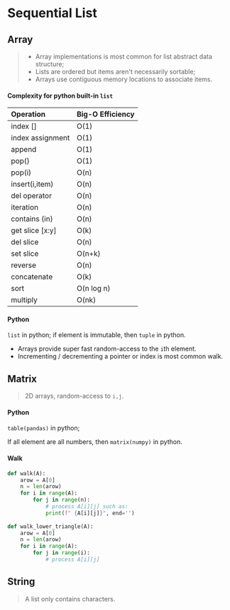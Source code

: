 # Sequential List

## Array

> * Array implementations is most common for list abstract data structure;
> * Lists are ordered but items aren't necessarily sortable;
> * Arrays use contiguous memory locations to associate items.

#### Complexity for python built-in `list`

| Operation        | Big-O Efficiency |
| :--------------- | :--------------- |
| index []         | O(1)             |
| index assignment | O(1)             |
| append           | O(1)             |
| pop()            | O(1)             |
| pop(i)           | O(n)             |
| insert(i,item)   | O(n)             |
| del operator     | O(n)             |
| iteration        | O(n)             |
| contains (in)    | O(n)             |
| get slice [x:y]  | O(k)             |
| del slice        | O(n)             |
| set slice        | O(n+k)           |
| reverse          | O(n)             |
| concatenate      | O(k)             |
| sort             | O(n log n)       |
| multiply         | O(nk)            |

#### Python

`list` in python; if element is immutable, then `tuple` in python.

- Arrays provide super fast random-access to the `i`th element.
- Incrementing / decrementing a pointer or index is most common walk.

## Matrix

> 2D arrays, random-access to `i,j`.

#### Python

`table(pandas)` in python;

If all element are all numbers, then `matrix(numpy)` in python.

#### Walk

```python
def walk(A):
    arow = A[0]
    n = len(arow)
    for i in range(A):
        for j in range(n):
            # process A[i][j] such as:
            print(f" {A[i][j]}", end='')
            
def walk_lower_triangle(A):
  	arow = A[0]
    n = len(arow)
    for i in range(A):
      	for j in range(i):
          	# process A[i][j]
```

## String

> A list only contains characters.

